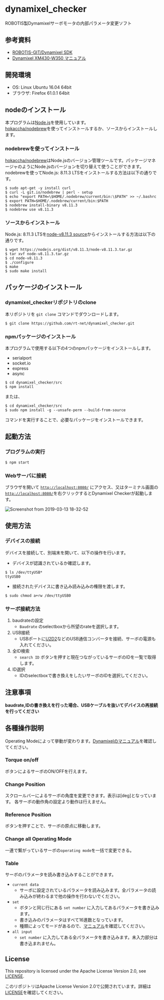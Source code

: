 # dynamixel_checker

ROBOTIS製Dymamixelサーボモータの内部パラメータ変更ソフト

## 参考資料

- [ROBOTIS-GIT/Dynamixel SDK](https://github.com/ROBOTIS-GIT/DynamixelSDK)
- [Dynamixel XM430-W350 マニュアル](http://www.besttechnology.co.jp/modules/knowledge/?Dynamixel%20XM430-W350)

## 開発環境

- OS: Linux Ubuntu 16.04 64bit
- ブラウザ: Firefox 61.0.1 64bit

## nodeのインストール

本プログラムは[Node.js](https://nodejs.org/ja/)を使用しています。  
[hokaccha/nodebrew](https://github.com/hokaccha/nodebrew)を使ってインストールするか、ソースからインストールします。

### nodebrewを使ってインストール

[hokaccha/nodebrew](https://github.com/hokaccha/nodebrew)はNode.jsのバージョン管理ツールです。パッケージマネージャのようにNode.jsのバージョンを切り替えて使うことができます。  
nodebrewを使ってNode.js: 8.11.3 LTSをインストールする方法は以下の通りです。

``` 
$ sudo apt-get -y install curl
$ curl -L git.io/nodebrew | perl - setup
$ echo "export PATH=\$HOME/.nodebrew/current/bin:\$PATH" >> ~/.bashrc
$ export PATH=$HOME/.nodebrew/current/bin:$PATH
$ nodebrew install-binary v8.11.3
$ nodebrew use v8.11.3
```

### ソースからインストール

Node.js: 8.11.3 LTSを[node-v8.11.3 source](https://nodejs.org/dist/v8.11.3/node-v8.11.3.tar.gz)からインストールする方法は以下の通りです。

``` 
$ wget https://nodejs.org/dist/v8.11.3/node-v8.11.3.tar.gz
$ tar xvf node-v8.11.3.tar.gz
$ cd node-v8.11.3
$ ./configure
$ make
$ sudo make install
```

## パッケージのインストール

### dynamixel_checkerリポジトリのclone

本リポジトリを `git clone` コマンドでダウンロードします。

```
$ git clone https://github.com/rt-net/dynamixel_checker.git 
```

### npmパッケージのインストール

本プログラムで使用する以下の4つのnpmパッケージをインストールします。

- serialport
- socket.io
- express
- async

```
$ cd dynamixel_checker/src
$ npm install
```

または、

```
$ cd dynamixel_checker/src
$ sudo npm install -g --unsafe-perm --build-from-source
```

コマンドを実行することで、必要なパッケージをインストールできます。

## 起動方法

### プログラムの実行

```
$ npm start
```

### Webサーバに接続

ブラウザを開いて [`http://localhost:8080/`](http://localhost:8080/) にアクセス、又はターミナル画面の[`http://localhost:8080/`](http://localhost:8080/)を右クリックするとDynamixel Checkerが起動します。

![Screenshot from 2019-03-13 18-32-52](https://user-images.githubusercontent.com/12367951/54403729-7b982f80-4714-11e9-826e-ae249a8d19a6.png)

## 使用方法

### デバイスの接続

デバイスを接続して、別端末を開いて、以下の操作を行います。

- デバイスが認識されているか確認します。

```
$ ls /dev/ttyUSB*  
ttyUSB0
```

- 接続されたデバイスに書き込み読み込みの権限を渡します。

```
$ sudo chmod a+rw /dev/ttyUSB0
```

### サーボ接続方法

1. baudrateの設定
    - `Baudrate` のselectboxから所望のrateを選択します。
1. USB接続
    - USBポートに[U2D2](https://www.rt-shop.jp/index.php?main_page=product_info&products_id=3618)などのUSB通信コンバータを接続、サーボの電源も入れてください。
1. 全ID検索
    - `search ID` ボタンを押すと現在つながっているサーボのIDを一覧で取得します。
1. ID選択
    - IDのselectboxで書き換えをしたいサーボのIDを選択してください。

## 注意事項

__baudrate,IDの書き換えを行った場合、USBケーブルを抜いてデバイスの再接続を行ってください__

## 各種操作説明

Operating Modeによって挙動が変わります。[Dynamixelのマニュアル](http://www.besttechnology.co.jp/modules/knowledge/?Dynamixel%20XM430-W350)を確認してください。

### Torque on/off

ボタンによるサーボのON/OFFを行えます。

### Change Position

スクロールバーによるサーボの角度を変更できます。表示は[deg]となっています。
各サーボの動作角の設定より動作は行えません。

### Reference Position

ボタンを押すことで、サーボの原点に移動します。  

### Change all Operating Mode

一連で繋がっているサーボの`operating mode`を一括で変更できる。

### Table

サーボのパラメータを読み書き込みすることができます。

- `current data`
    - サーボに設定されているパラメータを読み込みます。全パラメータの読み込みが終わるまで他の操作を行わないでください。
- `set`
    - ボタンと同じ行にある `set number` に入力してあるパラメータを書き込みます。
    - 書き込みのパラメータはすべて16進数となっています。
    - 種類によってモードがあるので、[マニュアル](http://www.besttechnology.co.jp/modules/knowledge/?Dynamixel%20XM430-W350)を確認してください。
-  `all input`
    - `set number` に入力してある全パラメータを書き込みます。未入力部分は書き込まれません。

## License

This repository is licensed under the Apache License Version 2.0, see [LICENSE](./LICENSE).

このリポジトリはApache License Version 2.0で公開されています。詳細は[LICENSE](./LICENSE)を確認してください。

